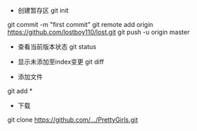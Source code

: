
- 创建暂存区
 git init

git commit -m "first commit"
git remote add origin https://github.com/lostboy110/lost.git
git push -u origin master

- 查看当前版本状态
git status

- 显示未添加至index变更
git diff

- 添加文件

git add *

- 下载

git clone https://github.com/…/PrettyGirls.git


